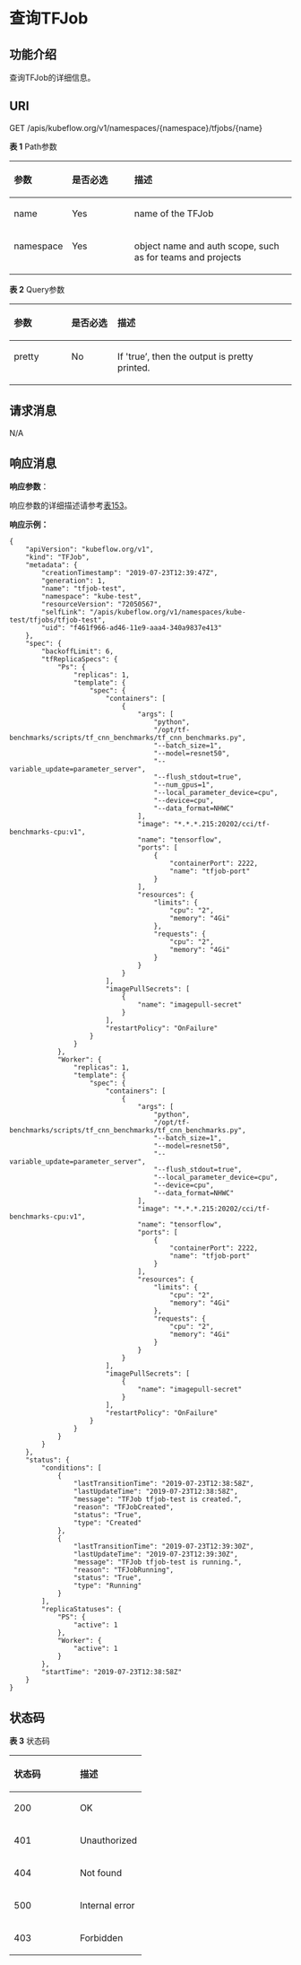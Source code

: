 # 查询TFJob<a name="cci_02_3142"></a>

## 功能介绍<a name="zh-cn_topic_0083864910_section15904123713483"></a>

查询TFJob的详细信息。

## URI<a name="zh-cn_topic_0083864910_section764545414815"></a>

GET /apis/kubeflow.org/v1/namespaces/\{namespace\}/tfjobs/\{name\}

**表 1**  Path参数

<a name="zh-cn_topic_0083864910_table167042013408"></a>
<table><thead align="left"><tr id="zh-cn_topic_0083864910_row2067022020405"><th class="cellrowborder" valign="top" width="17.82178217821782%" id="mcps1.2.4.1.1"><p id="zh-cn_topic_0083864910_p65652297517"><a name="zh-cn_topic_0083864910_p65652297517"></a><a name="zh-cn_topic_0083864910_p65652297517"></a>参数</p>
</th>
<th class="cellrowborder" valign="top" width="22.772277227722775%" id="mcps1.2.4.1.2"><p id="zh-cn_topic_0083864910_p165661629135114"><a name="zh-cn_topic_0083864910_p165661629135114"></a><a name="zh-cn_topic_0083864910_p165661629135114"></a>是否必选</p>
</th>
<th class="cellrowborder" valign="top" width="59.4059405940594%" id="mcps1.2.4.1.3"><p id="zh-cn_topic_0083864910_p14567629115114"><a name="zh-cn_topic_0083864910_p14567629115114"></a><a name="zh-cn_topic_0083864910_p14567629115114"></a>描述</p>
</th>
</tr>
</thead>
<tbody><tr id="zh-cn_topic_0083864910_row1670122004014"><td class="cellrowborder" valign="top" width="17.82178217821782%" headers="mcps1.2.4.1.1 "><p id="p1834011925520"><a name="p1834011925520"></a><a name="p1834011925520"></a>name</p>
</td>
<td class="cellrowborder" valign="top" width="22.772277227722775%" headers="mcps1.2.4.1.2 "><p id="p193285815415"><a name="p193285815415"></a><a name="p193285815415"></a>Yes</p>
</td>
<td class="cellrowborder" valign="top" width="59.4059405940594%" headers="mcps1.2.4.1.3 "><p id="p143381019155512"><a name="p143381019155512"></a><a name="p143381019155512"></a>name of the TFJob</p>
</td>
</tr>
<tr id="zh-cn_topic_0083864910_row136701220114011"><td class="cellrowborder" valign="top" width="17.82178217821782%" headers="mcps1.2.4.1.1 "><p id="p2541201454120"><a name="p2541201454120"></a><a name="p2541201454120"></a>namespace</p>
</td>
<td class="cellrowborder" valign="top" width="22.772277227722775%" headers="mcps1.2.4.1.2 "><p id="p143725815542"><a name="p143725815542"></a><a name="p143725815542"></a>Yes</p>
</td>
<td class="cellrowborder" valign="top" width="59.4059405940594%" headers="mcps1.2.4.1.3 "><p id="p165414146415"><a name="p165414146415"></a><a name="p165414146415"></a>object name and auth scope, such as for teams and projects</p>
</td>
</tr>
</tbody>
</table>

**表 2**  Query参数

<a name="table11308949102120"></a>
<table><thead align="left"><tr id="row23131949192118"><th class="cellrowborder" valign="top" width="20.407959204079592%" id="mcps1.2.4.1.1"><p id="p8316349122119"><a name="p8316349122119"></a><a name="p8316349122119"></a>参数</p>
</th>
<th class="cellrowborder" valign="top" width="16.318368163183685%" id="mcps1.2.4.1.2"><p id="p1231884913215"><a name="p1231884913215"></a><a name="p1231884913215"></a>是否必选</p>
</th>
<th class="cellrowborder" valign="top" width="63.273672632736734%" id="mcps1.2.4.1.3"><p id="p2321124920215"><a name="p2321124920215"></a><a name="p2321124920215"></a>描述</p>
</th>
</tr>
</thead>
<tbody><tr id="row10334449142116"><td class="cellrowborder" valign="top" width="20.407959204079592%" headers="mcps1.2.4.1.1 "><p id="p883818599545"><a name="p883818599545"></a><a name="p883818599545"></a>pretty</p>
</td>
<td class="cellrowborder" valign="top" width="16.318368163183685%" headers="mcps1.2.4.1.2 "><p id="p283845919544"><a name="p283845919544"></a><a name="p283845919544"></a>No</p>
</td>
<td class="cellrowborder" valign="top" width="63.273672632736734%" headers="mcps1.2.4.1.3 "><p id="p19837859165418"><a name="p19837859165418"></a><a name="p19837859165418"></a>If 'true’, then the output is pretty printed.</p>
</td>
</tr>
</tbody>
</table>

## 请求消息<a name="zh-cn_topic_0083864910_section24905416619"></a>

N/A

## 响应消息<a name="zh-cn_topic_0083864910_section1575712476123"></a>

**响应参数**：

响应参数的详细描述请参考[表153](数据结构.md#table2587194916400)。

**响应示例：**

```
{
    "apiVersion": "kubeflow.org/v1",
    "kind": "TFJob",
    "metadata": {
        "creationTimestamp": "2019-07-23T12:39:47Z",
        "generation": 1,
        "name": "tfjob-test",
        "namespace": "kube-test",
        "resourceVersion": "72050567",
        "selfLink": "/apis/kubeflow.org/v1/namespaces/kube-test/tfjobs/tfjob-test",
        "uid": "f461f966-ad46-11e9-aaa4-340a9837e413"
    },
    "spec": {
        "backoffLimit": 6,
        "tfReplicaSpecs": {
            "Ps": {
                "replicas": 1,
                "template": {
                    "spec": {
                        "containers": [
                            {
                                "args": [
                                    "python",
                                    "/opt/tf-benchmarks/scripts/tf_cnn_benchmarks/tf_cnn_benchmarks.py",
                                    "--batch_size=1",
                                    "--model=resnet50",
                                    "--variable_update=parameter_server",
                                    "--flush_stdout=true",
                                    "--num_gpus=1",
                                    "--local_parameter_device=cpu",
                                    "--device=cpu",
                                    "--data_format=NHWC"
                                ],
                                "image": "*.*.*.215:20202/cci/tf-benchmarks-cpu:v1",
                                "name": "tensorflow",
                                "ports": [
                                    {
                                        "containerPort": 2222,
                                        "name": "tfjob-port"
                                    }
                                ],
                                "resources": {
                                    "limits": {
                                        "cpu": "2",
                                        "memory": "4Gi"
                                    },
                                    "requests": {
                                        "cpu": "2",
                                        "memory": "4Gi"
                                    }
                                }
                            }
                        ],
                        "imagePullSecrets": [
                            {
                                "name": "imagepull-secret"
                            }
                        ],
                        "restartPolicy": "OnFailure"
                    }
                }
            },
            "Worker": {
                "replicas": 1,
                "template": {
                    "spec": {
                        "containers": [
                            {
                                "args": [
                                    "python",
                                    "/opt/tf-benchmarks/scripts/tf_cnn_benchmarks/tf_cnn_benchmarks.py",
                                    "--batch_size=1",
                                    "--model=resnet50",
                                    "--variable_update=parameter_server",
                                    "--flush_stdout=true",
                                    "--local_parameter_device=cpu",
                                    "--device=cpu",
                                    "--data_format=NHWC"
                                ],
                                "image": "*.*.*.215:20202/cci/tf-benchmarks-cpu:v1",
                                "name": "tensorflow",
                                "ports": [
                                    {
                                        "containerPort": 2222,
                                        "name": "tfjob-port"
                                    }
                                ],
                                "resources": {
                                    "limits": {
                                        "cpu": "2",
                                        "memory": "4Gi"
                                    },
                                    "requests": {
                                        "cpu": "2",
                                        "memory": "4Gi"
                                    }
                                }
                            }
                        ],
                        "imagePullSecrets": [
                            {
                                "name": "imagepull-secret"
                            }
                        ],
                        "restartPolicy": "OnFailure"
                    }
                }
            }
        }
    },
    "status": {
        "conditions": [
            {
                "lastTransitionTime": "2019-07-23T12:38:58Z",
                "lastUpdateTime": "2019-07-23T12:38:58Z",
                "message": "TFJob tfjob-test is created.",
                "reason": "TFJobCreated",
                "status": "True",
                "type": "Created"
            },
            {
                "lastTransitionTime": "2019-07-23T12:39:30Z",
                "lastUpdateTime": "2019-07-23T12:39:30Z",
                "message": "TFJob tfjob-test is running.",
                "reason": "TFJobRunning",
                "status": "True",
                "type": "Running"
            }
        ],
        "replicaStatuses": {
            "PS": {
                "active": 1
            },
            "Worker": {
                "active": 1
            }
        },
        "startTime": "2019-07-23T12:38:58Z"
    }
}
```

## 状态码<a name="zh-cn_topic_0083864910_section16509142112516"></a>

**表 3**  状态码

<a name="zh-cn_topic_0083864910_table6957182913514"></a>
<table><thead align="left"><tr id="zh-cn_topic_0083864910_row12961162965119"><th class="cellrowborder" valign="top" width="50%" id="mcps1.2.3.1.1"><p id="zh-cn_topic_0083864910_p189627299518"><a name="zh-cn_topic_0083864910_p189627299518"></a><a name="zh-cn_topic_0083864910_p189627299518"></a>状态码</p>
</th>
<th class="cellrowborder" valign="top" width="50%" id="mcps1.2.3.1.2"><p id="zh-cn_topic_0083864910_p1596342917515"><a name="zh-cn_topic_0083864910_p1596342917515"></a><a name="zh-cn_topic_0083864910_p1596342917515"></a>描述</p>
</th>
</tr>
</thead>
<tbody><tr id="row187671830658"><td class="cellrowborder" valign="top" width="50%" headers="mcps1.2.3.1.1 "><p id="p1367711985419"><a name="p1367711985419"></a><a name="p1367711985419"></a>200</p>
</td>
<td class="cellrowborder" valign="top" width="50%" headers="mcps1.2.3.1.2 "><p id="p1767541915544"><a name="p1767541915544"></a><a name="p1767541915544"></a>OK</p>
</td>
</tr>
<tr id="row197671730650"><td class="cellrowborder" valign="top" width="50%" headers="mcps1.2.3.1.1 "><p id="p1850718294311"><a name="p1850718294311"></a><a name="p1850718294311"></a>401</p>
</td>
<td class="cellrowborder" valign="top" width="50%" headers="mcps1.2.3.1.2 "><p id="p1350717216431"><a name="p1350717216431"></a><a name="p1350717216431"></a>Unauthorized</p>
</td>
</tr>
<tr id="row17674305511"><td class="cellrowborder" valign="top" width="50%" headers="mcps1.2.3.1.1 "><p id="p1657775011315"><a name="p1657775011315"></a><a name="p1657775011315"></a>404</p>
</td>
<td class="cellrowborder" valign="top" width="50%" headers="mcps1.2.3.1.2 "><p id="p15577750123113"><a name="p15577750123113"></a><a name="p15577750123113"></a>Not found</p>
</td>
</tr>
<tr id="row07673303516"><td class="cellrowborder" valign="top" width="50%" headers="mcps1.2.3.1.1 "><p id="p5328175573120"><a name="p5328175573120"></a><a name="p5328175573120"></a>500</p>
</td>
<td class="cellrowborder" valign="top" width="50%" headers="mcps1.2.3.1.2 "><p id="p183291755193118"><a name="p183291755193118"></a><a name="p183291755193118"></a>Internal error</p>
</td>
</tr>
<tr id="row676617302511"><td class="cellrowborder" valign="top" width="50%" headers="mcps1.2.3.1.1 "><p id="p10659425153815"><a name="p10659425153815"></a><a name="p10659425153815"></a>403</p>
</td>
<td class="cellrowborder" valign="top" width="50%" headers="mcps1.2.3.1.2 "><p id="p19659825203817"><a name="p19659825203817"></a><a name="p19659825203817"></a>Forbidden</p>
</td>
</tr>
</tbody>
</table>

